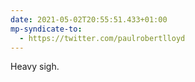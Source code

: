 ```yaml
---
date: 2021-05-02T20:55:51.433+01:00
mp-syndicate-to:
  - https://twitter.com/paulrobertlloyd
---
```

Heavy sigh.
